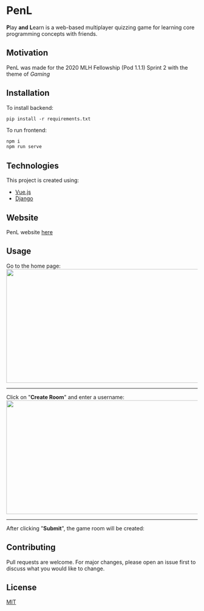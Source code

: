# PenL
**P**lay **and** **L**earn is a web-based multiplayer quizzing game for learning core programming concepts with friends.

## Motivation
PenL was made for the 2020 MLH Fellowship (Pod 1.1.1) Sprint 2 with the theme of *Gaming*

## Installation
To install backend:
```
pip install -r requirements.txt
```

To run frontend:
```bash
npm i
npm run serve
```
## Technologies
This project is created using:
* [Vue.js](https://vuejs.org/)
* [Django](https://www.djangoproject.com/)

## Website
PenL website [here](https://pnl-ng.netlify.app/)

## Usage
Go to the home page: <br />
<img src="https://cdn.discordapp.com/attachments/391873863107215365/770918603553636362/unknown.png" width="600" height="300" />

---
Click on "**Create Room**" and enter a username: <br />
<img src="https://cdn.discordapp.com/attachments/391873863107215365/770921818605092884/unknown.png" width="600" height="300" />

---
After clicking "**Submit**", the game room will be created:

## Contributing
Pull requests are welcome. For major changes, please open an issue first to discuss what you would like to change.

## License
[MIT](https://choosealicense.com/licenses/mit/)


